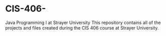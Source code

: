 # CIS-406-
Java Programming I at Strayer University 
This repository contains all of the projects and files created during the CIS 406 course at Strayer University.
